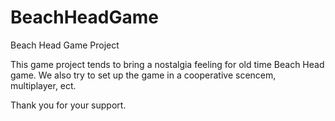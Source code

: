 # BeachHeadGame
Beach Head Game Project

This game project tends to bring a nostalgia feeling for old time Beach Head game. We also try to set up
the game in a cooperative scencem, multiplayer, ect.

Thank you for your support.
